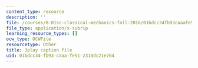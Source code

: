 ```yaml
---
content_type: resource
description: ''
file: /courses/8-01sc-classical-mechanics-fall-2016/01bdcc34fb93caaafe512310dc21e764_0mGd0JUmgm8.srt
file_type: application/x-subrip
learning_resource_types: []
ocw_type: OCWFile
resourcetype: Other
title: 3play caption file
uid: 01bdcc34-fb93-caaa-fe51-2310dc21e764
---
```

